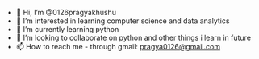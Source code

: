 - 👋 Hi, I’m @0126pragyakhushu
- 👀 I’m interested in learning computer science and data analytics 
- 🌱 I’m currently learning python
- 💞️ I’m looking to collaborate on python and other things i learn in future
- 📫 How to reach me - through gmail: pragya0126@gmail.com

<!---
0126pragyakhushu/0126pragyakhushu is a ✨ special ✨ repository because its `README.md` (this file) appears on your GitHub profile.
You can click the Preview link to take a look at your changes.
--->
